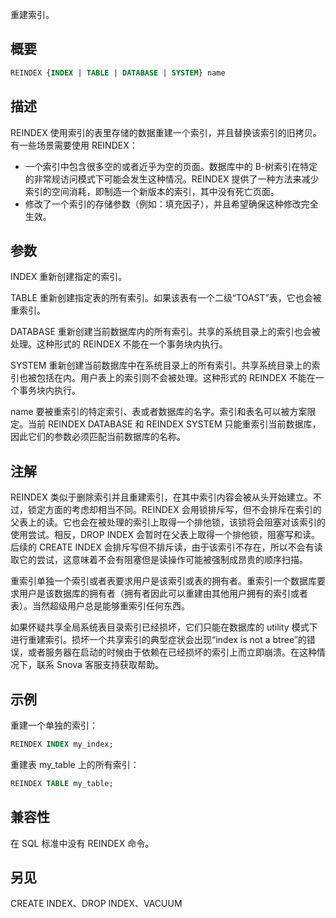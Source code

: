重建索引。

## 概要

```sql
REINDEX {INDEX | TABLE | DATABASE | SYSTEM} name
```

## 描述
REINDEX 使用索引的表里存储的数据重建一个索引，并且替换该索引的旧拷贝。有一些场景需要使用 REINDEX：
- 一个索引中包含很多空的或者近乎为空的页面。数据库中的 B-树索引在特定的非常规访问模式下可能会发生这种情况。REINDEX 提供了一种方法来减少索引的空间消耗，即制造一个新版本的索引，其中没有死亡页面。
- 修改了一个索引的存储参数（例如：填充因子），并且希望确保这种修改完全生效。

## 参数
INDEX
重新创建指定的索引。

TABLE
重新创建指定表的所有索引。如果该表有一个二级“TOAST”表，它也会被重索引。

DATABASE
重新创建当前数据库内的所有索引。共享的系统目录上的索引也会被处理。这种形式的 REINDEX 不能在一个事务块内执行。

SYSTEM
重新创建当前数据库中在系统目录上的所有索引。共享系统目录上的索引也被包括在内。用户表上的索引则不会被处理。这种形式的 REINDEX 不能在一个事务块内执行。

name
要被重索引的特定索引、表或者数据库的名字。索引和表名可以被方案限定。当前 REINDEX DATABASE 和 REINDEX SYSTEM 只能重索引当前数据库，因此它们的参数必须匹配当前数据库的名称。

## 注解
REINDEX 类似于删除索引并且重建索引，在其中索引内容会被从头开始建立。不过，锁定方面的考虑却相当不同。REINDEX 会用锁排斥写，但不会排斥在索引的父表上的读。它也会在被处理的索引上取得一个排他锁，该锁将会阻塞对该索引的使用尝试。相反，DROP INDEX 会暂时在父表上取得一个排他锁，阻塞写和读。后续的 CREATE INDEX 会排斥写但不排斥读，由于该索引不存在，所以不会有读取它的尝试，这意味着不会有阻塞但是读操作可能被强制成昂贵的顺序扫描。

重索引单独一个索引或者表要求用户是该索引或表的拥有者。重索引一个数据库要求用户是该数据库的拥有者（拥有者因此可以重建由其他用户拥有的索引或者表）。当然超级用户总是能够重索引任何东西。

如果怀疑共享全局系统表目录索引已经损坏，它们只能在数据库的 utility 模式下进行重建索引。损坏一个共享索引的典型症状会出现“index is not a btree”的错误，或者服务器在启动的时候由于依赖在已经损坏的索引上而立即崩溃。在这种情况下，联系 Snova 客服支持获取帮助。

## 示例
重建一个单独的索引：

```sql
REINDEX INDEX my_index;
```

重建表 my_table 上的所有索引：

```sql
REINDEX TABLE my_table;
```

## 兼容性
在 SQL 标准中没有 REINDEX 命令。

## 另见
CREATE INDEX、DROP INDEX、VACUUM
